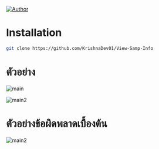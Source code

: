 [![Author](https://img.shields.io/badge/author-KrishnaDev-Srichan.svg)](https://www.facebook.com/profile.php?id=61563570525041&mibextid=ZbWKwL)

# Installation
```bash
git clone https://github.com/KrishnaDev01/View-Samp-Info
```
# ตัวอย่าง
![main](https://img5.pic.in.th/file/secure-sv1/Screenshot_25670908_164524.jpg)

![main2](https://img5.pic.in.th/file/secure-sv1/Screenshot_25670908_164605.jpg) 

# ตัวอย่างข้อผิดพลาดเบื้องต้น

![main2](https://img2.pic.in.th/pic/Screenshot_25670908_164630.jpg) 
